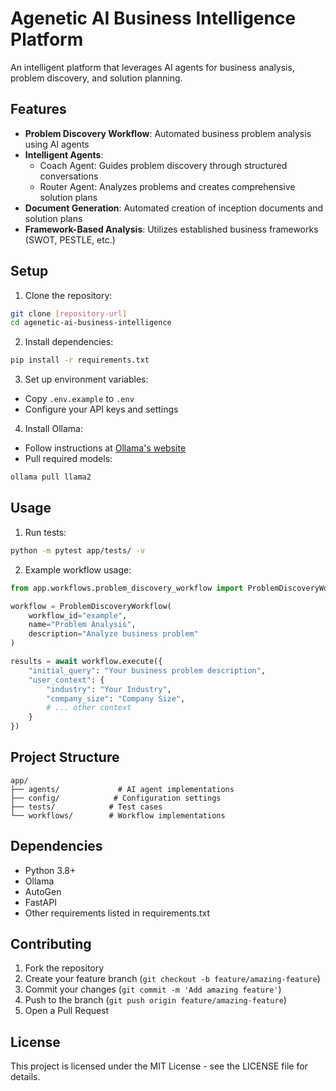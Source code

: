 # Agenetic AI Business Intelligence Platform

An intelligent platform that leverages AI agents for business analysis, problem discovery, and solution planning.

## Features

- **Problem Discovery Workflow**: Automated business problem analysis using AI agents
- **Intelligent Agents**:
  - Coach Agent: Guides problem discovery through structured conversations
  - Router Agent: Analyzes problems and creates comprehensive solution plans
- **Document Generation**: Automated creation of inception documents and solution plans
- **Framework-Based Analysis**: Utilizes established business frameworks (SWOT, PESTLE, etc.)

## Setup

1. Clone the repository:
```bash
git clone [repository-url]
cd agenetic-ai-business-intelligence
```

2. Install dependencies:
```bash
pip install -r requirements.txt
```

3. Set up environment variables:
- Copy `.env.example` to `.env`
- Configure your API keys and settings

4. Install Ollama:
- Follow instructions at [Ollama's website](https://ollama.ai)
- Pull required models:
```bash
ollama pull llama2
```

## Usage

1. Run tests:
```bash
python -m pytest app/tests/ -v
```

2. Example workflow usage:
```python
from app.workflows.problem_discovery_workflow import ProblemDiscoveryWorkflow

workflow = ProblemDiscoveryWorkflow(
    workflow_id="example",
    name="Problem Analysis",
    description="Analyze business problem"
)

results = await workflow.execute({
    "initial_query": "Your business problem description",
    "user_context": {
        "industry": "Your Industry",
        "company_size": "Company Size",
        # ... other context
    }
})
```

## Project Structure

```
app/
├── agents/             # AI agent implementations
├── config/            # Configuration settings
├── tests/            # Test cases
└── workflows/        # Workflow implementations
```

## Dependencies

- Python 3.8+
- Ollama
- AutoGen
- FastAPI
- Other requirements listed in requirements.txt

## Contributing

1. Fork the repository
2. Create your feature branch (`git checkout -b feature/amazing-feature`)
3. Commit your changes (`git commit -m 'Add amazing feature'`)
4. Push to the branch (`git push origin feature/amazing-feature`)
5. Open a Pull Request

## License

This project is licensed under the MIT License - see the LICENSE file for details. 